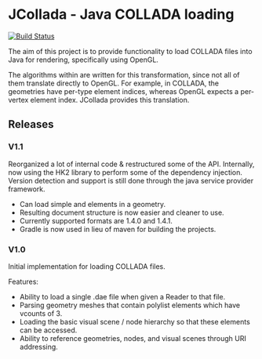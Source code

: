 # JCollada - Java COLLADA loading

[![Build Status](http://mcsrv.dryanhild.net:8080/jenkins/job/JCollada/badge/icon)](http://mcsrv.dryanhild.net:8080/jenkins/job/JCollada/)


The aim of this project is to provide functionality to load COLLADA files into Java for rendering, specifically using OpenGL.

The algorithms within are written for this transformation, since not all of them translate directly to OpenGL. For example, in COLLADA, the geometries have per-type element indices, whereas OpenGL expects a per-vertex element index. JCollada provides this translation.

## Releases

### V1.1
Reorganized a lot of internal code & restructured some of the API. Internally, now using the HK2 library to perform
some of the dependency injection. Version detection and support is still done through the java service provider
framework.

- Can load simple <polylist> and <triangles> elements in a geometry.
- Resulting document structure is now easier and cleaner to use.
- Currently supported formats are 1.4.0 and 1.4.1.
- Gradle is now used in lieu of maven for building the projects.

### V1.0
Initial implementation for loading COLLADA files.

Features:

- Ability to load a single .dae file when given a Reader to that file.
- Parsing geometry meshes that contain polylist elements which have vcounts of 3.
- Loading the basic visual scene / node hierarchy so that these elements can be accessed.
- Ability to reference geometries, nodes, and visual scenes through URI addressing.
